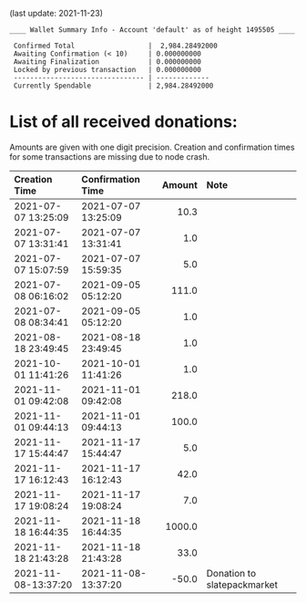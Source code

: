 (last update: 2021-11-23)

```
____ Wallet Summary Info - Account 'default' as of height 1495505 ____

 Confirmed Total                  |  2,984.28492000 
 Awaiting Confirmation (< 10)     | 0.000000000 
 Awaiting Finalization            | 0.000000000 
 Locked by previous transaction   | 0.000000000 
 -------------------------------- | ------------- 
 Currently Spendable              | 2,984.28492000
```

# List of all received donations:

Amounts are given with one digit precision. Creation and confirmation times for some transactions are missing due to node crash.

| Creation Time       | Confirmation Time   | Amount | Note                        |
| :------------------ | :------------------ | -----: |  :--------------------------|
| 2021-07-07 13:25:09 | 2021-07-07 13:25:09 |   10.3 |                             |
| 2021-07-07 13:31:41 | 2021-07-07 13:31:41 |    1.0 |                             |
| 2021-07-07 15:07:59 | 2021-07-07 15:59:35 |    5.0 |                             |
| 2021-07-08 06:16:02 | 2021-09-05 05:12:20 |  111.0 |                             |
| 2021-07-08 08:34:41 | 2021-09-05 05:12:20 |    1.0 |                             |
| 2021-08-18 23:49:45 | 2021-08-18 23:49:45 |    1.0 |                             |
| 2021-10-01 11:41:26 | 2021-10-01 11:41:26 |    1.0 |                             |
| 2021-11-01 09:42:08 | 2021-11-01 09:42:08 |  218.0 |                             |
| 2021-11-01 09:44:13 | 2021-11-01 09:44:13 |  100.0 |                             |
| 2021-11-17 15:44:47 | 2021-11-17 15:44:47 |    5.0 |                             |
| 2021-11-17 16:12:43 | 2021-11-17 16:12:43 |   42.0 |                             |
| 2021-11-17 19:08:24 | 2021-11-17 19:08:24 |    7.0 |                             |
| 2021-11-18 16:44:35 | 2021-11-18 16:44:35 | 1000.0 |                             |
| 2021-11-18 21:43:28 | 2021-11-18 21:43:28 |   33.0 |                             |
| 2021-11-08-13:37:20 | 2021-11-08-13:37:20 |  -50.0 | Donation to slatepackmarket |
